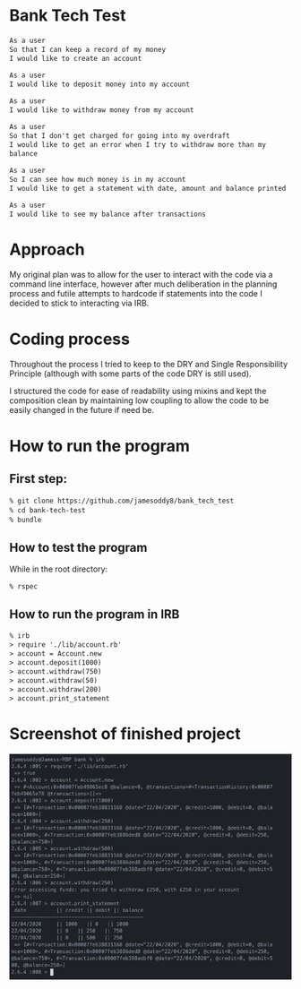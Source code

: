 # Bank Tech Test #
```
As a user
So that I can keep a record of my money
I would like to create an account
```
```
As a user
I would like to deposit money into my account
```
```
As a user
I would like to withdraw money from my account
```
```
As a user
So that I don't get charged for going into my overdraft
I would like to get an error when I try to withdraw more than my balance
```
```
As a user
So I can see how much money is in my account
I would like to get a statement with date, amount and balance printed
```
```
As a user
I would like to see my balance after transactions
```
# Approach #
My original plan was to allow for the user to interact with the code via a command line interface, however after much deliberation in the planning process and futile attempts to hardcode if statements into the code I decided to stick to interacting via IRB.

# Coding process #
Throughout the process I tried to keep to the DRY and Single Responsibility Principle (although with some parts of the code DRY is still used).

I structured the code for ease of readability using mixins and kept the composition clean by maintaining low coupling to allow the code to be easily changed in the future if need be.

# How to run the program #

## First step: ##
```cl
% git clone https://github.com/jamesoddy8/bank_tech_test
% cd bank-tech-test
% bundle
```
## How to test the program ##

While in the root directory:

```
% rspec
```

## How to run the program in IRB ##
```
% irb
> require './lib/account.rb'
> account = Account.new
> account.deposit(1000)
> account.withdraw(750)
> account.withdraw(50)
> account.withdraw(200)
> account.print_statement
```
# Screenshot of finished project #
![Screenshot](final.png)

